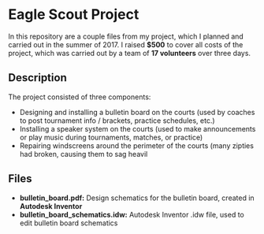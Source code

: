 # Eagle Scout Project
In this repository are a couple files from my project, which I planned and carried out in the summer of 2017. I raised **$500** to cover all costs of the project, which was carried out by a team of **17 volunteers** over three days.
## Description
The project consisted of three components:
* Designing and installing a bulletin board on the courts (used by coaches to post tournament info / brackets, practice schedules, etc.)
* Installing a speaker system on the courts (used to make announcements or play music during tournaments, matches, or practice)
* Repairing windscreens around the perimeter of the courts (many zipties had broken, causing them to sag heavil
## Files
 * **bulletin_board.pdf:** Design schematics for the bulletin board, created in **Autodesk Inventor**
 * **bulletin_board_schematics.idw:** Autodesk Inventor .idw file, used to edit bulletin board schematics
